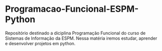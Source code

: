 # Programacao-Funcional-ESPM-Python
Repositório destinado a diciplina Programação Funcional do curso de Sistemas de Informação da ESPM. Nessa matéria iremos estudar, aprender e desenvolver projetos em python.
